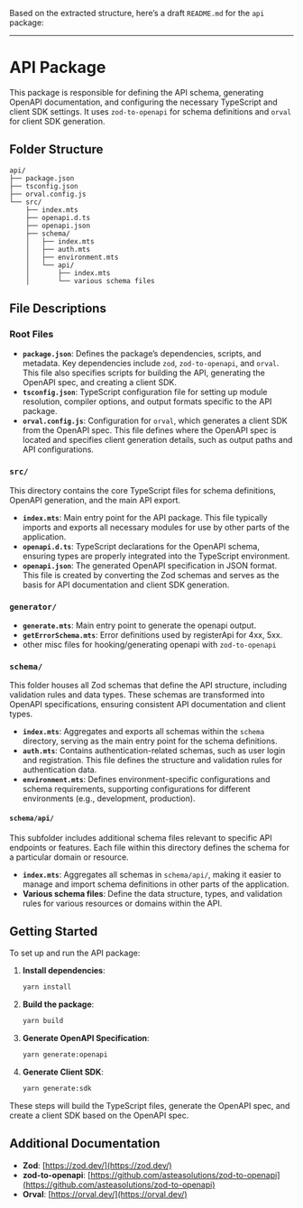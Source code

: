 Based on the extracted structure, here’s a draft `README.md` for the `api` package:

---

# API Package

This package is responsible for defining the API schema, generating OpenAPI documentation, and configuring the necessary TypeScript and client SDK settings. It uses `zod-to-openapi` for schema definitions and `orval` for client SDK generation.

## Folder Structure

```plaintext
api/
├── package.json
├── tsconfig.json
├── orval.config.js
└── src/
    ├── index.mts
    ├── openapi.d.ts
    ├── openapi.json
    ├── schema/
    │   ├── index.mts
    │   ├── auth.mts
    │   ├── environment.mts
    │   └── api/
    │       ├── index.mts
    │       └── various schema files
```

## File Descriptions

### Root Files

- **`package.json`**: Defines the package’s dependencies, scripts, and metadata. Key dependencies include `zod`, `zod-to-openapi`, and `orval`. This file also specifies scripts for building the API, generating the OpenAPI spec, and creating a client SDK.
- **`tsconfig.json`**: TypeScript configuration file for setting up module resolution, compiler options, and output formats specific to the API package.
- **`orval.config.js`**: Configuration for `orval`, which generates a client SDK from the OpenAPI spec. This file defines where the OpenAPI spec is located and specifies client generation details, such as output paths and API configurations.

### `src/`

This directory contains the core TypeScript files for schema definitions, OpenAPI generation, and the main API export.

- **`index.mts`**: Main entry point for the API package. This file typically imports and exports all necessary modules for use by other parts of the application.
- **`openapi.d.ts`**: TypeScript declarations for the OpenAPI schema, ensuring types are properly integrated into the TypeScript environment.
- **`openapi.json`**: The generated OpenAPI specification in JSON format. This file is created by converting the Zod schemas and serves as the basis for API documentation and client SDK generation.

### `generator/`

- **`generate.mts`**: Main entry point to generate the openapi output.
- **`getErrorSchema.mts`**: Error definitions used by registerApi for 4xx, 5xx.
- other misc files for hooking/generating openapi with `zod-to-openapi`

### `schema/`

This folder houses all Zod schemas that define the API structure, including validation rules and data types. These schemas are transformed into OpenAPI specifications, ensuring consistent API documentation and client types.

- **`index.mts`**: Aggregates and exports all schemas within the `schema` directory, serving as the main entry point for the schema definitions.
- **`auth.mts`**: Contains authentication-related schemas, such as user login and registration. This file defines the structure and validation rules for authentication data.
- **`environment.mts`**: Defines environment-specific configurations and schema requirements, supporting configurations for different environments (e.g., development, production).

#### `schema/api/`

This subfolder includes additional schema files relevant to specific API endpoints or features. Each file within this directory defines the schema for a particular domain or resource.

- **`index.mts`**: Aggregates all schemas in `schema/api/`, making it easier to manage and import schema definitions in other parts of the application.
- **Various schema files**: Define the data structure, types, and validation rules for various resources or domains within the API.

## Getting Started

To set up and run the API package:

1. **Install dependencies**:

   ```bash
   yarn install
   ```

2. **Build the package**:

   ```bash
   yarn build
   ```

3. **Generate OpenAPI Specification**:

   ```bash
   yarn generate:openapi
   ```

4. **Generate Client SDK**:
   ```bash
   yarn generate:sdk
   ```

These steps will build the TypeScript files, generate the OpenAPI spec, and create a client SDK based on the OpenAPI spec.

## Additional Documentation

- **Zod**: [https://zod.dev/](https://zod.dev/)
- **zod-to-openapi**: [https://github.com/asteasolutions/zod-to-openapi](https://github.com/asteasolutions/zod-to-openapi)
- **Orval**: [https://orval.dev/](https://orval.dev/)
